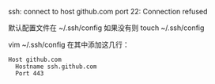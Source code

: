 ssh: connect to host github.com port 22: Connection refused

默认配置文件在 ~/.ssh/config
如果没有则 touch ~/.ssh/config

vim ~/.ssh/config
在其中添加这几行：

```shell
Host github.com
  Hostname ssh.github.com
  Port 443
```


